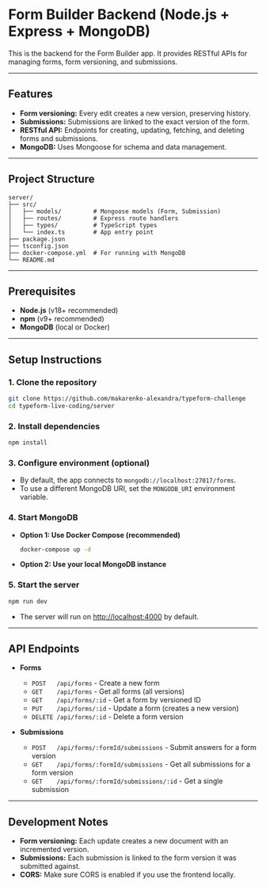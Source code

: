 # Form Builder Backend (Node.js + Express + MongoDB)

This is the backend for the Form Builder app. It provides RESTful APIs for managing forms, form versioning, and submissions.

---

## Features

- **Form versioning:** Every edit creates a new version, preserving history.
- **Submissions:** Submissions are linked to the exact version of the form.
- **RESTful API:** Endpoints for creating, updating, fetching, and deleting forms and submissions.
- **MongoDB:** Uses Mongoose for schema and data management.

---

## Project Structure

```
server/
├── src/
│   ├── models/         # Mongoose models (Form, Submission)
│   ├── routes/         # Express route handlers
│   ├── types/          # TypeScript types
│   └── index.ts        # App entry point
├── package.json
├── tsconfig.json
├── docker-compose.yml  # For running with MongoDB
└── README.md
```

---

## Prerequisites

- **Node.js** (v18+ recommended)
- **npm** (v9+ recommended)
- **MongoDB** (local or Docker)

---

## Setup Instructions

### 1. Clone the repository

```bash
git clone https://github.com/makarenko-alexandra/typeform-challenge
cd typeform-live-coding/server
```

### 2. Install dependencies

```bash
npm install
```

### 3. Configure environment (optional)

- By default, the app connects to `mongodb://localhost:27017/forms`.
- To use a different MongoDB URI, set the `MONGODB_URI` environment variable.

### 4. Start MongoDB

- **Option 1: Use Docker Compose (recommended)**
  ```bash
  docker-compose up -d
  ```
- **Option 2: Use your local MongoDB instance**

### 5. Start the server

```bash
npm run dev
```
- The server will run on [http://localhost:4000](http://localhost:4000) by default.

---

## API Endpoints

- **Forms**
  - `POST   /api/forms`            - Create a new form
  - `GET    /api/forms`            - Get all forms (all versions)
  - `GET    /api/forms/:id`        - Get a form by versioned ID
  - `PUT    /api/forms/:id`        - Update a form (creates a new version)
  - `DELETE /api/forms/:id`        - Delete a form version

- **Submissions**
  - `POST   /api/forms/:formId/submissions`         - Submit answers for a form version
  - `GET    /api/forms/:formId/submissions`         - Get all submissions for a form version
  - `GET    /api/forms/:formId/submissions/:id`     - Get a single submission

---

## Development Notes

- **Form versioning:** Each update creates a new document with an incremented version.
- **Submissions:** Each submission is linked to the form version it was submitted against.
- **CORS:** Make sure CORS is enabled if you use the frontend locally.
